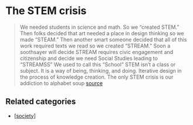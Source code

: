 # The STEM crisis

> We needed students in science and math. So we “created STEM.”
> Then folks decided that art needed a place in design thinking so we made “STEAM.”
> Then another smart someone decided that all of this work required texts we read so we created “STREAM.”
> Soon a soothsayer will decide STREAM requires civic engagement and citizenship and decide we need Social Studies leading to “STREAMSS”
> We used to call this “School”
> STEM isn’t a class or subject. It is a way of being, thinking, and doing.
> Iterative design in the process of knowledge creation.
> The only STEM crisis is our addiction to alphabet soup [source](https://medium.com/@jgmac1106/the-stem-crisis-349deacbb578#.wshsqndbo)

## Related categories

- [[society]]



[//begin]: # "Autogenerated link references for markdown compatibility"
[society]: ../society "Society"
[//end]: # "Autogenerated link references"